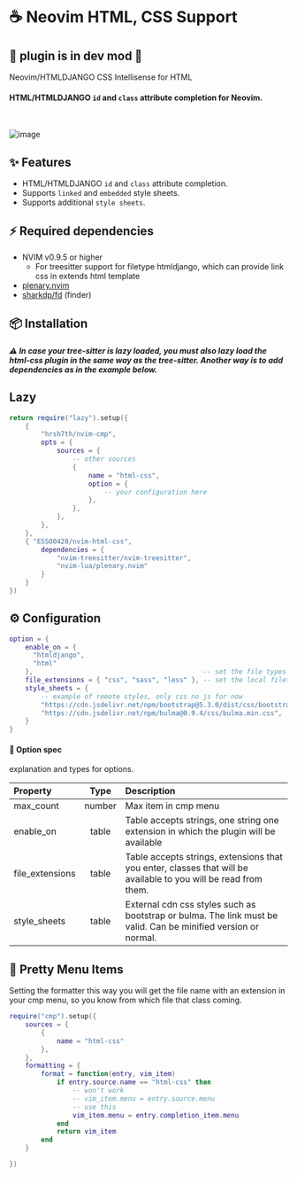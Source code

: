 # ☕ Neovim HTML, CSS Support

## 🚧 plugin is in dev mod 🚧

Neovim/HTMLDJANGO CSS Intellisense for HTML

#### HTML/HTMLDJANGO `id` and `class` attribute completion for Neovim.

<br />

![image](https://github.com/Jezda1337/nvim-html-css/assets/42359294/76205c6f-7ab4-42d9-a2e0-6e9120549279)

## ✨ Features

- HTML/HTMLDJANGO `id` and `class` attribute completion.
- Supports `linked` and `embedded` style sheets.
- Supports additional `style sheets`.

## ⚡ Required dependencies

- NVIM v0.9.5 or higher
  - For treesitter support for filetype htmldjango, which can provide link css in extends html template
- [plenary.nvim](https://github.com/nvim-lua/plenary.nvim)
- [sharkdp/fd](https://github.com/sharkdp/fd) (finder)

## 📦 Installation

##### ⚠️ In case your tree-sitter is lazy loaded, you must also lazy load the html-css plugin in the same way as the tree-sitter. Another way is to add dependencies as in the example below.

## Lazy

```lua
return require("lazy").setup({
    {
        "hrsh7th/nvim-cmp",
        opts = {
            sources = {
                -- other sources
                {
                    name = "html-css",
                    option = {
                        -- your configuration here
                    },
                },
            },
        },
    },
    { "ESSO0428/nvim-html-css",
        dependencies = {
            "nvim-treesitter/nvim-treesitter",
            "nvim-lua/plenary.nvim"
        }
    }
})
```

## ⚙ Configuration

```lua
option = {
    enable_on = {
      "htmldjango",
      "html"
    },                                           -- set the file types you want the plugin to work on
    file_extensions = { "css", "sass", "less" }, -- set the local filetypes from which you want to derive classes
    style_sheets = {
        -- example of remote styles, only css no js for now
        "https://cdn.jsdelivr.net/npm/bootstrap@5.3.0/dist/css/bootstrap.min.css",
        "https://cdn.jsdelivr.net/npm/bulma@0.9.4/css/bulma.min.css",
    }
}
```

#### 🔌 Option spec

explanation and types for options.

| Property        |  Type  | Description                                                                                                     |
| :-------------- | :----: | :-------------------------------------------------------------------------------------------------------------- |
| max_count       | number | Max item in cmp menu                                                                                            |
| enable_on       | table  | Table accepts strings, one string one extension in which the plugin will be available                           |
| file_extensions | table  | Table accepts strings, extensions that you enter, classes that will be available to you will be read from them. |
| style_sheets    | table  | External cdn css styles such as bootstrap or bulma. The link must be valid. Can be minified version or normal.  |

## 🤩 Pretty Menu Items

Setting the formatter this way you will get the file name with an extension in
your cmp menu, so you know from which file that class coming.

```lua
require("cmp").setup({
    sources = {
        {
            name = "html-css"
        },
    },
    formatting = {
        format = function(entry, vim_item)
            if entry.source.name == "html-css" then
                -- won't work
                -- vim_item.menu = entry.source.menu
                -- use this
                vim_item.menu = entry.completion_item.menu
            end
            return vim_item
        end
    }

})
```
